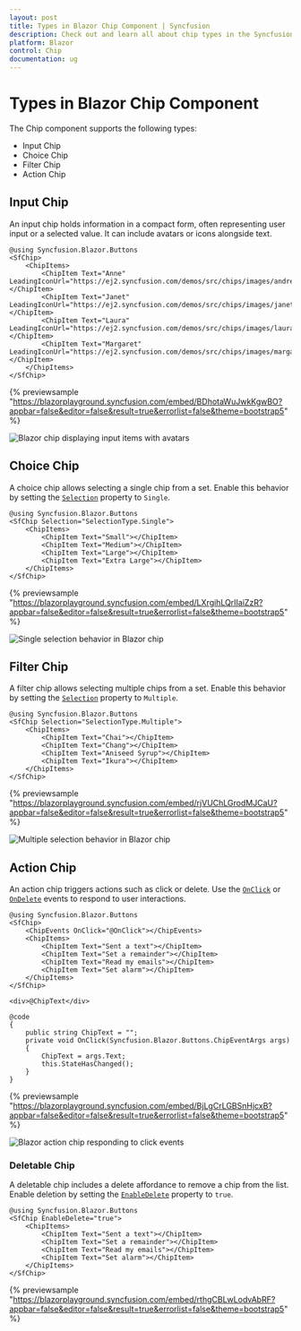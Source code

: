 ```yaml
---
layout: post
title: Types in Blazor Chip Component | Syncfusion
description: Check out and learn all about chip types in the Syncfusion Blazor Chip component, including input, choice, filter, and action chips.
platform: Blazor
control: Chip
documentation: ug
---
```


# Types in Blazor Chip Component

The Chip component supports the following types:

* Input Chip
* Choice Chip
* Filter Chip
* Action Chip

## Input Chip

An input chip holds information in a compact form, often representing user input or a selected value. It can include avatars or icons alongside text.

```cshtml
@using Syncfusion.Blazor.Buttons
<SfChip>
    <ChipItems>
        <ChipItem Text="Anne" LeadingIconUrl="https://ej2.syncfusion.com/demos/src/chips/images/andrew.png"></ChipItem>
        <ChipItem Text="Janet" LeadingIconUrl="https://ej2.syncfusion.com/demos/src/chips/images/janet.png"></ChipItem>
        <ChipItem Text="Laura" LeadingIconUrl="https://ej2.syncfusion.com/demos/src/chips/images/laura.png"></ChipItem>
        <ChipItem Text="Margaret" LeadingIconUrl="https://ej2.syncfusion.com/demos/src/chips/images/margaret.png"></ChipItem>
    </ChipItems>
</SfChip>

```

{% previewsample "https://blazorplayground.syncfusion.com/embed/BDhotaWuJwkKgwBO?appbar=false&editor=false&result=true&errorlist=false&theme=bootstrap5" %}

![Blazor chip displaying input items with avatars](./images/blazor-chip-input-items.png)

## Choice Chip

A choice chip allows selecting a single chip from a set. Enable this behavior by setting the [`Selection`](https://help.syncfusion.com/cr/blazor/Syncfusion.Blazor.Buttons.SfChip.html#Syncfusion_Blazor_Buttons_SfChip_Selection) property to `Single`.

```cshtml
@using Syncfusion.Blazor.Buttons
<SfChip Selection="SelectionType.Single">
    <ChipItems>
        <ChipItem Text="Small"></ChipItem>
        <ChipItem Text="Medium"></ChipItem>
        <ChipItem Text="Large"></ChipItem>
        <ChipItem Text="Extra Large"></ChipItem>
    </ChipItems>
</SfChip>

```

{% previewsample "https://blazorplayground.syncfusion.com/embed/LXrgihLQrIIaiZzR?appbar=false&editor=false&result=true&errorlist=false&theme=bootstrap5" %}

![Single selection behavior in Blazor chip](./images/blazor-chip-single-selection.gif)

## Filter Chip

A filter chip allows selecting multiple chips from a set. Enable this behavior by setting the [`Selection`](https://help.syncfusion.com/cr/blazor/Syncfusion.Blazor.Buttons.SfChip.html#Syncfusion_Blazor_Buttons_SfChip_Selection) property to `Multiple`.

```cshtml
@using Syncfusion.Blazor.Buttons
<SfChip Selection="SelectionType.Multiple">
    <ChipItems>
        <ChipItem Text="Chai"></ChipItem>
        <ChipItem Text="Chang"></ChipItem>
        <ChipItem Text="Aniseed Syrup"></ChipItem>
        <ChipItem Text="Ikura"></ChipItem>
    </ChipItems>
</SfChip>

```

{% previewsample "https://blazorplayground.syncfusion.com/embed/rjVUChLGrodMJCaU?appbar=false&editor=false&result=true&errorlist=false&theme=bootstrap5" %}

![Multiple selection behavior in Blazor chip](./images/blazor-chip-multiple-selection.gif)

## Action Chip

An action chip triggers actions such as click or delete. Use the [`OnClick`](https://help.syncfusion.com/cr/blazor/Syncfusion.Blazor.Buttons.ChipEvents.html#Syncfusion_Blazor_Buttons_ChipEvents_OnClick) or [`OnDelete`](https://help.syncfusion.com/cr/blazor/Syncfusion.Blazor.Buttons.ChipEvents.html#Syncfusion_Blazor_Buttons_ChipEvents_OnDelete) events to respond to user interactions.

```cshtml
@using Syncfusion.Blazor.Buttons
<SfChip>
    <ChipEvents OnClick="@OnClick"></ChipEvents>
    <ChipItems>
        <ChipItem Text="Sent a text"></ChipItem>
        <ChipItem Text="Set a remainder"></ChipItem>
        <ChipItem Text="Read my emails"></ChipItem>
        <ChipItem Text="Set alarm"></ChipItem>
    </ChipItems>
</SfChip>

<div>@ChipText</div>

@code
{
    public string ChipText = "";
    private void OnClick(Syncfusion.Blazor.Buttons.ChipEventArgs args)
    {
        ChipText = args.Text;
        this.StateHasChanged();
    }
}

```
{% previewsample "https://blazorplayground.syncfusion.com/embed/BjLgCrLGBSnHjcxB?appbar=false&editor=false&result=true&errorlist=false&theme=bootstrap5" %}

![Blazor action chip responding to click events](./images/blazor-action-chip.gif)

### Deletable Chip

A deletable chip includes a delete affordance to remove a chip from the list. Enable deletion by setting the [`EnableDelete`](https://help.syncfusion.com/cr/blazor/Syncfusion.Blazor.Buttons.SfChip.html#Syncfusion_Blazor_Buttons_SfChip_EnableDelete) property to `true`.

```cshtml
@using Syncfusion.Blazor.Buttons
<SfChip EnableDelete="true">
    <ChipItems>
        <ChipItem Text="Sent a text"></ChipItem>
        <ChipItem Text="Set a remainder"></ChipItem>
        <ChipItem Text="Read my emails"></ChipItem>
        <ChipItem Text="Set alarm"></ChipItem>
    </ChipItems>
</SfChip>

```
{% previewsample "https://blazorplayground.syncfusion.com/embed/rthgCBLwLodvAbRF?appbar=false&editor=false&result=true&errorlist=false&theme=bootstrap5" %}